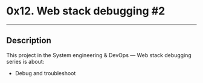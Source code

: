 # 0x12. Web stack debugging #2

---
## Description

This project in the  System engineering & DevOps ― Web stack debugging  series is about:
* Debug and troubleshoot